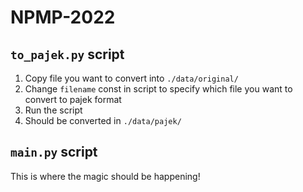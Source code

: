 # NPMP-2022

## `to_pajek.py` script

1. Copy file you want to convert into `./data/original/`
2. Change `filename` const in script to specify which file you want to convert to pajek format
3. Run the script
4. Should be converted in `./data/pajek/`

## `main.py` script

This is where the magic should be happening!